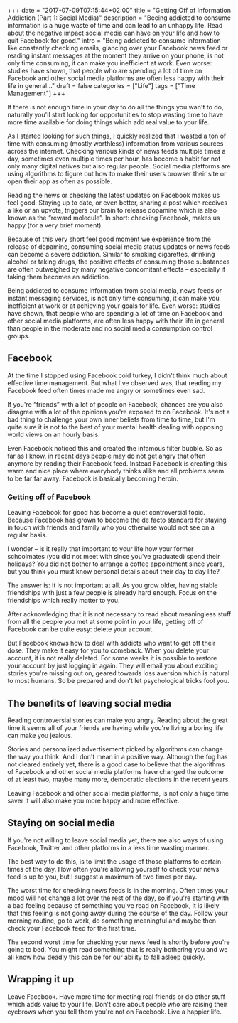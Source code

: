 +++
date = "2017-07-09T07:15:44+02:00"
title = "Getting Off of Information Addiction (Part 1: Social Media)"
description = "Beeing addicted to consume information is a huge waste of time and can lead to an unhappy life. Read about the negative impact social media can have on your life and how to quit Facebook for good."
intro = "Being addicted to consume information like constantly checking emails, glancing over your Facebook news feed or reading instant messages at the moment they arrive on your phone, is not only time consuming, it can make you inefficient at work. Even worse: studies have shown, that people who are spending a lot of time on Facebook and other social media platforms are often less happy with their life in general..."
draft = false
categories = ["Life"]
tags = ["Time Management"]
+++

If there is not enough time in your day to do all the things you wan't to do, naturally you'll start looking for opportunities to stop wasting time to have more time available for doing things which add real value to your life.

As I started looking for such things, I quickly realized that I wasted a ton of time with consuming (mostly worthless) information from various sources across the internet. Checking various kinds of news feeds multiple times a day, sometimes even multiple times per hour, has become a habit for not only many digital natives but also regular people. Social media platforms are using algorithms to figure out how to make their users browser their site or open their app as often as possible.

Reading the news or checking the latest updates on Facebook makes us feel good. Staying up to date, or even better, sharing a post which receives a like or an upvote, triggers our brain to release dopamine which is also known as the “reward molecule”. In short: checking Facebook, makes us happy (for a very brief moment).

Because of this very short feel good moment we experience from the release of dopamine, consuming social media status updates or news feeds can become a severe addiction. Similar to smoking cigarettes, drinking alcohol or taking drugs, the positive effects of consuming those substances are often outweighed by many negative concomitant effects – especially if taking them becomes an addiction.

Being addicted to consume information from social media, news feeds or instant messaging services, is not only time consuming, it can make you inefficient at work or at achieving your goals for life. Even worse: studies have shown, that people who are spending a lot of time on Facebook and other social media platforms, are often less happy with their life in general than people in the moderate and no social media consumption control groups.

## Facebook
At the time I stopped using Facebook cold turkey, I didn't think much about effective time management. But what I've observed was, that reading my Facebook feed often times made me angry or sometimes even sad.

If you're “friends” with a lot of people on Facebook, chances are you also disagree with a lot of the opinions you're exposed to on Facebook. It's not a bad thing to challenge your own inner beliefs from time to time, but I'm quite sure it is not to the best of your mental health dealing with opposing world views on an hourly basis.

Even Facebook noticed this and created the infamous filter bubble. So as far as I know, in recent days people may do not get angry that often anymore by reading their Facebook feed. Instead Facebook is creating this warm and nice place where everybody thinks alike and all problems seem to be far far away. Facebook is basically becoming heroin.

### Getting off of Facebook
Leaving Facebook for good has become a quiet controversial topic. Because Facebook has grown to become the de facto standard for staying in touch with friends and family who you otherwise would not see on a regular basis.

I wonder – is it really that important to your life how your former schoolmates (you did not meet with since you've graduated) spend their holidays? You did not bother to arrange a coffee appointment since years, but you think you must know personal details about their day to day life?

The answer is: it is not important at all. As you grow older, having stable friendships with just a few people is already hard enough. Focus on the friendships which really matter to you.

After acknowledging that it is not necessary to read about meaningless stuff from all the people you met at some point in your life, getting off of Facebook can be quite easy: delete your account.

But Facebook knows how to deal with addicts who want to get off their dose. They make it easy for you to comeback. When you delete your account, it is not really deleted. For some weeks it is possible to restore your account by just logging in again. They will email you about exciting stories you're missing out on, geared towards loss aversion which is natural to most humans. So be prepared and don't let psychological tricks fool you.

## The benefits of leaving social media
Reading controversial stories can make you angry. Reading about the great time it seems all of your friends are having while you're living a boring life can make you jealous.

Stories and personalized advertisement picked by algorithms can change the way you think. And I don't mean in a positive way. Although the fog has not cleared entirely yet, there is a good case to believe that the algorithms of Facebook and other social media platforms have changed the outcome of at least two, maybe many more, democratic elections in the recent years.

Leaving Facebook and other social media platforms, is not only a huge time saver it will also make you more happy and more effective.

## Staying on social media
If you're not willing to leave social media yet, there are also ways of using Facebook, Twitter and other platforms in a less time wasting manner.

The best way to do this, is to limit the usage of those platforms to certain times of the day. How often you're allowing yourself to check your news feed is up to you, but I suggest a maximum of two times per day.

The worst time for checking news feeds is in the morning. Often times your mood will not change a lot over the rest of the day, so if you're starting with a bad feeling because of something you've read on Facebook, it is likely that this feeling is not going away during the course of the day. Follow your morning routine, go to work, do something meaningful and maybe then check your Facebook feed for the first time.

The second worst time for checking your news feed is shortly before you're going to bed. You might read something that is really bothering you and we all know how deadly this can be for our ability to fall asleep quickly.

## Wrapping it up
Leave Facebook. Have more time for meeting real friends or do other stuff which adds value to your life. Don't care about people who are raising their eyebrows when you tell them you're not on Facebook. Live a happier life.
